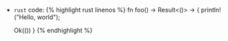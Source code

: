 - `rust` code:
 {% highlight rust linenos %}
 fn foo() -> Result<()> -> {
   println!("Hello, world");

   Ok(())
 }
 {% endhighlight %}
